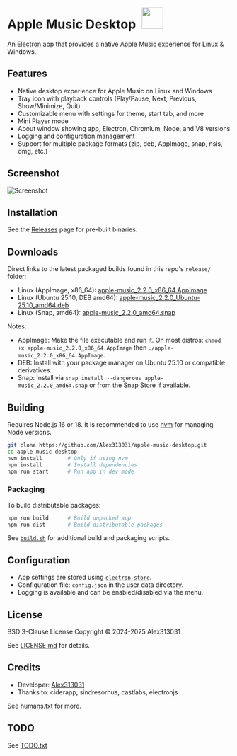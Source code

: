 # Apple Music Desktop &nbsp;<img src="Logo.png" width="48">

An [Electron](https://www.electronjs.org/) app that provides a native Apple Music experience for Linux & Windows.

## Features

- Native desktop experience for Apple Music on Linux and Windows
- Tray icon with playback controls (Play/Pause, Next, Previous, Show/Minimize, Quit)
- Customizable menu with settings for theme, start tab, and more
- Mini Player mode
- About window showing app, Electron, Chromium, Node, and V8 versions
- Logging and configuration management
- Support for multiple package formats (zip, deb, AppImage, snap, nsis, dmg, etc.)

## Screenshot

![Screenshot](assets/screenshot.png)

## Installation

See the [Releases](https://github.com/Alex313031/apple-music-desktop/releases) page for pre-built binaries.

## Downloads

Direct links to the latest packaged builds found in this repo's `release/` folder:

- Linux (AppImage, x86_64): [apple-music_2.2.0_x86_64.AppImage](release/apple-music_2.2.0_x86_64.AppImage)
- Linux (Ubuntu 25.10, DEB amd64): [apple-music_2.2.0_Ubuntu-25.10_amd64.deb](release/apple-music_2.2.0_Ubuntu-25.10_amd64.deb)
- Linux (Snap, amd64): [apple-music_2.2.0_amd64.snap](release/apple-music_2.2.0_amd64.snap)

Notes:
- AppImage: Make the file executable and run it. On most distros: `chmod +x apple-music_2.2.0_x86_64.AppImage` then `./apple-music_2.2.0_x86_64.AppImage`.
- DEB: Install with your package manager on Ubuntu 25.10 or compatible derivatives.
- Snap: Install via `snap install --dangerous apple-music_2.2.0_amd64.snap` or from the Snap Store if available.

## Building

Requires Node.js 16 or 18. It is recommended to use [nvm](https://github.com/nvm-sh/nvm) for managing Node versions.

```sh
git clone https://github.com/Alex313031/apple-music-desktop.git
cd apple-music-desktop
nvm install        # Only if using nvm
npm install        # Install dependencies
npm run start      # Run app in dev mode
```

### Packaging

To build distributable packages:

```sh
npm run build      # Build unpacked app
npm run dist       # Build distributable packages
```

See [`build.sh`](build.sh) for additional build and packaging scripts.

## Configuration

- App settings are stored using [`electron-store`](https://github.com/sindresorhus/electron-store).
- Configuration file: `config.json` in the user data directory.
- Logging is available and can be enabled/disabled via the menu.

## License

BSD 3-Clause License
Copyright © 2024-2025 Alex313031

See [LICENSE.md](LICENSE.md) for details.

## Credits

- Developer: [Alex313031](https://github.com/Alex313031)
- Thanks to: ciderapp, sindresorhus, castlabs, electronjs

See [humans.txt](src/humans.txt) for more.

## TODO

See [TODO.txt](TODO.txt)
